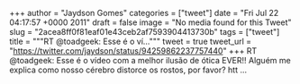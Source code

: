 
+++
author = "Jaydson Gomes"
categories = ["tweet"]
date = "Fri Jul 22 04:17:57 +0000 2011"
draft = false
image = "No media found for this Tweet"
slug = "2acea8ff0f81eaf01e43ceb2af7593904413730b"
tags = ["tweet"]
title = """RT @toadgeek: Esse é o ví..."""
tweet = true
tweet_url = "https://twitter.com/jaydson/status/94259862237757440"
+++
RT @toadgeek: Esse é o vídeo com a melhor ilusão de ótica EVER!! Alguém me explica como nosso cérebro distorce os rostos, por favor? htt ...
